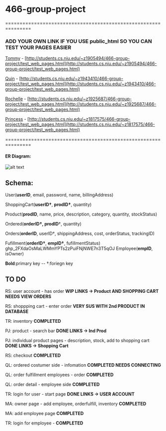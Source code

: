 # 466-group-project
===============================================================
### ADD YOUR OWN LINK IF YOU USE public_html SO YOU CAN TEST YOUR PAGES EASIER
[Tommy](http://students.cs.niu.edu/~z1905494/) - [http://students.cs.niu.edu/~z1905494/466-group-project/test_web_pages.html](http://students.cs.niu.edu/~z1905494/466-group-project/test_web_pages.html)

[Quin](http://students.cs.niu.edu/~z1943410/) - [http://students.cs.niu.edu/~z1943410/466-group-project/test_web_pages.html](http://students.cs.niu.edu/~z1943410/466-group-project/test_web_pages.html)

[Rochelle](http://students.cs.niu.edu/~z1925687/) - [http://students.cs.niu.edu/~z1925687/466-group-project/test_web_pages.html](http://students.cs.niu.edu/~z1925687/466-group-project/test_web_pages.html)

[Princess](http://students.cs.niu.edu/~z1817575/) - [http://students.cs.niu.edu/~z1817575/466-group-project/test_web_pages.html](http://students.cs.niu.edu/~z1817575/466-group-project/test_web_pages.html)

===============================================================
#### ER Diagram: 
![alt text](https://i.imgur.com/zzbvd6Y.jpg "Logo Title Text 1")

## Schema:

User(__userID__, email, password, name, billingAddress)

ShoppingCart(__userID†__, __prodID†__, quantity)

Product(__prodID__, name, price, description, category, quantity, stockStatus)

Ordered(__orderID†, prodID__†, quantity)

Orders(__orderID__, userID†, shippingAddress, cost, orderStatus, trackingID)

Fufillment(__orderID†__, __empID†__, fufillmentStatus)
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
Employee(__empID__, isOwner)

__Bold__:primary key  --  †:foriegn key


## TO DO

RS: user account - has order  **WIP LINKS -> Product AND SHOPPING CART NEEDS VIEW ORDERS**

RS: shoppping cart - enter order  **VERY SUS WITH 2nd PRODUCT IN DATABASE**

TR: inventory   **COMPLETED** 

PJ: product - search bar  **DONE LINKS -> Ind Prod**

PJ: individual product pages - description, stock, add to shopping cart **DONE LINKS -> Shopping Cart**

RS: checkout **COMPLETED**

QL: ordered costumer side - infomation **COMPLETED NEEDS CONNECTING**

QL: order fulfillment employees - order **COMPLETED**

QL: order detail - employee side **COMPLETED**

TR: login for user - start page **DONE LINKS ->  USER ACCOUNT**

MA: owner page - add employee, orderfulfill, inventory **COMPLETED**

MA: add employee page **COMPLETED**

TR: login for employee - **COMPLETED**
```
```
